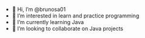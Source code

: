 - 👋 Hi, I’m @brunosa01
- 👀 I’m interested in learn and practice programming
- 🌱 I’m currently learning Java
- 💞️ I’m looking to collaborate on Java projects

<!---
brunosa01/brunosa01 is a ✨ special ✨ repository because its `README.md` (this file) appears on your GitHub profile.
You can click the Preview link to take a look at your changes.
--->
